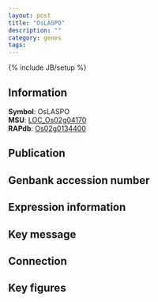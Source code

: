 ```yaml
---
layout: post
title: "OsLASPO"
description: ""
category: genes
tags: 
---
```

{% include JB/setup %}

## Information
__Symbol__: OsLASPO  
__MSU__: [LOC_Os02g04170](http://rice.plantbiology.msu.edu/cgi-bin/ORF_infopage.cgi?orf=LOC_Os02g04170)  
__RAPdb__: [Os02g0134400](http://rapdb.dna.affrc.go.jp/viewer/gbrowse_details/irgsp1?name=Os02g0134400)  

## Publication

## Genbank accession number

## Expression information

## Key message

## Connection

## Key figures


